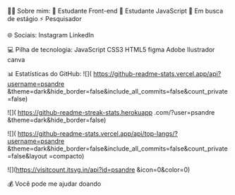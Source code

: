 🙋‍♂️ Sobre mim:
🔭 Estudante Front-end
🌱 Estudante JavaScript
👯 Em busca de estágio
⚡ Pesquisador

🌐 Sociais:
Instagram LinkedIn

💻 Pilha de tecnologia:
JavaScript CSS3 HTML5 figma Adobe Ilustrador canva

📊 Estatísticas do GitHub:
![]( https://github-readme-stats.vercel.app/api?username=psandre &theme=dark&hide_border=false&include_all_commits=false&count_private=false)

![]( https://github-readme-streak-stats.herokuapp .com/?user=psandre &theme=dark&hide_border=false)

![]( https://github-readme-stats.vercel.app/api/top-langs/?username=psandre &theme=dark&hide_border=false&include_all_commits=false&count_private=false&layout =compacto)

![](https://visitcount.itsvg.in/api?id=psandre &icon=0&color=0)

💰 Você pode me ajudar doando
